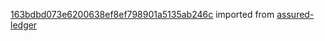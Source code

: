 [163bdbd073e6200638ef8ef798901a5135ab246c](https://github.com/insolar/assured-ledger/commit/163bdbd073e6200638ef8ef798901a5135ab246c) imported from [assured-ledger](https://github.com/insolar/assured-ledger)
